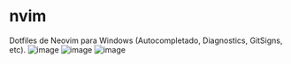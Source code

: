 # nvim
Dotfiles de Neovim para Windows (Autocompletado, Diagnostics, GitSigns, etc).
![image](https://user-images.githubusercontent.com/56775416/190770183-53e294e5-051b-43af-b02f-30be28d5af1d.png)
![image](https://user-images.githubusercontent.com/56775416/190772134-6dd3d97f-2310-4d2c-99a4-1881dd7a571b.png)
![image](https://user-images.githubusercontent.com/56775416/190774481-dd128318-9cce-40f3-8995-9b70aae26155.png)

